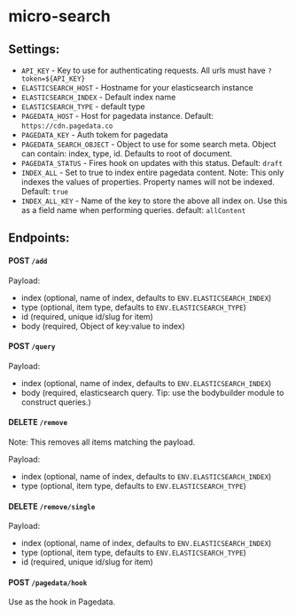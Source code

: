 # micro-search

## Settings:

  - `API_KEY` - Key to use for authenticating requests. All urls must have `?token=${API_KEY}`
  - `ELASTICSEARCH_HOST` - Hostname for your elasticsearch instance
  - `ELASTICSEARCH_INDEX` - Default index name
  - `ELASTICSEARCH_TYPE` - default type
  - `PAGEDATA_HOST` - Host for pagedata instance. Default: `https://cdn.pagedata.co`
  - `PAGEDATA_KEY` - Auth tokem for pagedata
  - `PAGEDATA_SEARCH_OBJECT` - Object to use for some search meta. Object can contain: index, type, id. Defaults to root of document.
  - `PAGEDATA_STATUS` - Fires hook on updates with this status. Default: `draft`
  - `INDEX_ALL` - Set to true to index entire pagedata content. Note: This only indexes the values of properties. Property names will not be indexed. Default: `true`
  - `INDEX_ALL_KEY` - Name of the key to store the above all index on. Use this as a field name when performing queries. default: `allContent`

## Endpoints:

#### POST `/add`

Payload:

  - index (optional, name of index, defaults to `ENV.ELASTICSEARCH_INDEX`)
  - type (optional, item type, defaults to `ENV.ELASTICSEARCH_TYPE`)
  - id (required, unique id/slug for item)
  - body (required, Object of key:value to index)

#### POST `/query`

Payload:

  - index (optional, name of index, defaults to `ENV.ELASTICSEARCH_INDEX`)
  - body (required, elasticsearch query. Tip: use the bodybuilder module to construct queries.)

#### DELETE `/remove`

Note: This removes all items matching the payload.

Payload:

  - index (optional, name of index, defaults to `ENV.ELASTICSEARCH_INDEX`)
  - type (optional, item type, defaults to `ENV.ELASTICSEARCH_TYPE`)

#### DELETE `/remove/single`

Payload:

  - index (optional, name of index, defaults to `ENV.ELASTICSEARCH_INDEX`)
  - type (optional, item type, defaults to `ENV.ELASTICSEARCH_TYPE`)
  - id (required, unique id/slug for item)

#### POST `/pagedata/hook`

Use as the hook in Pagedata.
